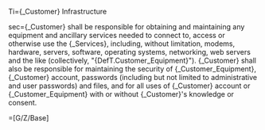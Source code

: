Ti={_Customer} Infrastructure

sec={_Customer} shall be responsible for obtaining and maintaining any equipment and ancillary services needed to connect to, access or otherwise use the {_Services}, including, without limitation, modems, hardware, servers, software, operating systems, networking, web servers and the like (collectively, "{DefT.Customer_Equipment}").  {_Customer} shall also be responsible for maintaining the security of  {_Customer_Equipment}, {_Customer} account, passwords (including but not limited to administrative and user passwords) and files, and for all uses of {_Customer} account or {_Customer_Equipment} with or without {_Customer}'s knowledge or consent.

=[G/Z/Base]